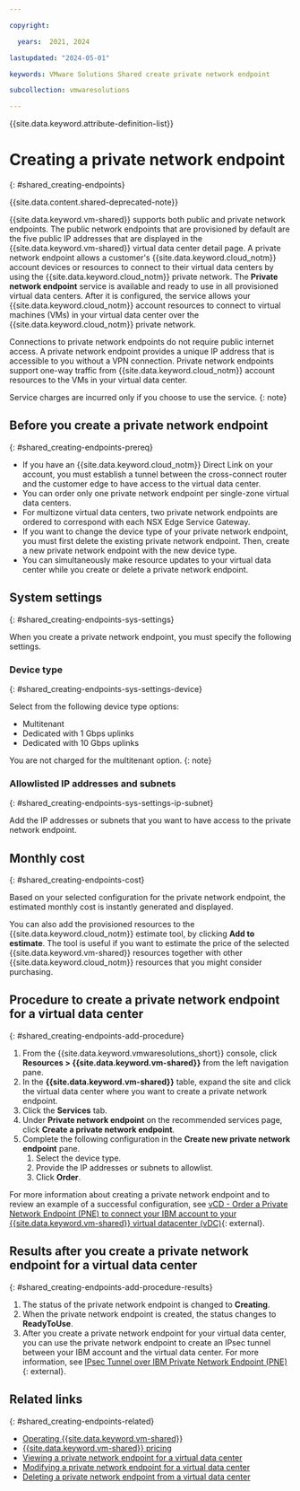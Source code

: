 ```yaml
---

copyright:

  years:  2021, 2024

lastupdated: "2024-05-01"

keywords: VMware Solutions Shared create private network endpoint

subcollection: vmwaresolutions

---
```


{{site.data.keyword.attribute-definition-list}}

# Creating a private network endpoint
{: #shared_creating-endpoints}

{{site.data.content.shared-deprecated-note}}

{{site.data.keyword.vm-shared}} supports both public and private network endpoints. The public network endpoints that are provisioned by default are the five public IP addresses that are displayed in the {{site.data.keyword.vm-shared}} virtual data center detail page. A private network endpoint allows a customer's {{site.data.keyword.cloud_notm}} account devices or resources to connect to their virtual data centers by using the {{site.data.keyword.cloud_notm}} private network. The **Private network endpoint** service is available and ready to use in all provisioned virtual data centers. After it is configured, the service allows your {{site.data.keyword.cloud_notm}} account resources to connect to virtual machines (VMs) in your virtual data center over the {{site.data.keyword.cloud_notm}} private network.

Connections to private network endpoints do not require public internet access. A private network endpoint provides a unique IP address that is accessible to you without a VPN connection. Private network endpoints support one-way traffic from {{site.data.keyword.cloud_notm}} account resources to the VMs in your virtual data center.

Service charges are incurred only if you choose to use the service.
{: note}

## Before you create a private network endpoint
{: #shared_creating-endpoints-prereq}

* If you have an {{site.data.keyword.cloud_notm}} Direct Link on your account, you must establish a tunnel between the cross-connect router and the customer edge to have access to the virtual data center.
* You can order only one private network endpoint per single-zone virtual data centers.
* For multizone virtual data centers, two private network endpoints are ordered to correspond with each NSX Edge Service Gateway.
* If you want to change the device type of your private network endpoint, you must first delete the existing private network endpoint. Then, create a new private network endpoint with the new device type.
* You can simultaneously make resource updates to your virtual data center while you create or delete a private network endpoint.

## System settings
{: #shared_creating-endpoints-sys-settings}

When you create a private network endpoint, you must specify the following settings.

### Device type
{: #shared_creating-endpoints-sys-settings-device}

Select from the following device type options:

* Multitenant
* Dedicated with 1 Gbps uplinks
* Dedicated with 10 Gbps uplinks

You are not charged for the multitenant option.
{: note}

### Allowlisted IP addresses and subnets
{: #shared_creating-endpoints-sys-settings-ip-subnet}

Add the IP addresses or subnets that you want to have access to the private network endpoint.

## Monthly cost
{: #shared_creating-endpoints-cost}

Based on your selected configuration for the private network endpoint, the estimated monthly cost is instantly generated and displayed.

You can also add the provisioned resources to the {{site.data.keyword.cloud_notm}} estimate tool, by clicking **Add to estimate**. The tool is useful if you want to estimate the price of the selected {{site.data.keyword.vm-shared}} resources together with other {{site.data.keyword.cloud_notm}} resources that you might consider purchasing.

## Procedure to create a private network endpoint for a virtual data center
{: #shared_creating-endpoints-add-procedure}

1. From the {{site.data.keyword.vmwaresolutions_short}} console, click **Resources > {{site.data.keyword.vm-shared}}** from the left navigation pane.
2. In the **{{site.data.keyword.vm-shared}}** table, expand the site and click the virtual data center where you want to create a private network endpoint.
3. Click the **Services** tab.
4. Under **Private network endpoint** on the recommended services page, click **Create a private network endpoint**.
5. Complete the following configuration in the **Create new private network endpoint** pane.
   1. Select the device type.
   2. Provide the IP addresses or subnets to allowlist.
   3. Click **Order**.

For more information about creating a private network endpoint and to review an example of a successful configuration, see [vCD - Order a Private Network Endpoint (PNE) to connect your IBM account to your {{site.data.keyword.vm-shared}} virtual datacenter (vDC)](https://mlwiles.github.io/vmwaresolutions/vcd/order-pne/){: external}.

## Results after you create a private network endpoint for a virtual data center
{: #shared_creating-endpoints-add-procedure-results}

1. The status of the private network endpoint is changed to **Creating**.
2. When the private network endpoint is created, the status changes to **ReadyToUse**.
3. After you create a private network endpoint for your virtual data center, you can use the private network endpoint to create an IPsec tunnel between your IBM account and the virtual data center. For more information, see [IPsec Tunnel over IBM Private Network Endpoint (PNE)](https://mlwiles.github.io/vmwaresolutions/vcd/ipsec-pne/){: external}.

## Related links
{: #shared_creating-endpoints-related}

* [Operating {{site.data.keyword.vm-shared}}](/docs/vmwaresolutions?topic=vmwaresolutions-shared_vcd-ops-guide)
* [{{site.data.keyword.vm-shared}} pricing](/docs/vmwaresolutions?topic=vmwaresolutions-shared_pricing)
* [Viewing a private network endpoint for a virtual data center](/docs/vmwaresolutions?topic=vmwaresolutions-shared_viewing-endpoints)
* [Modifying a private network endpoint for a virtual data center](/docs/vmwaresolutions?topic=vmwaresolutions-shared_modifying-endpoints)
* [Deleting a private network endpoint from a virtual data center](/docs/vmwaresolutions?topic=vmwaresolutions-shared_deleting-endpoints)
